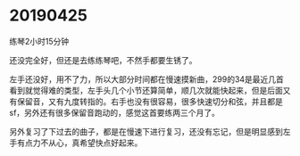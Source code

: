# 20190425

练琴2小时15分钟

还没完全好，但还是去练练琴吧，不然手都要生锈了。

左手还没好，用不了力，所以大部分时间都在慢速摸新曲，299的34是最近几首看到就觉得难的类型，左手头几个小节还算简单，顺几次就能快起来，但是后面又有保留音，又有九度转指的。右手也没有很容易，很多快速切分和弦，并且都是sf，另外还有很多保留音跑动的，感觉这首要练两三个月了。

另外复习了下过去的曲子，都是在慢速下进行复习，还没有忘记，但是明显感到左手有点力不从心，真希望快点好起来。
